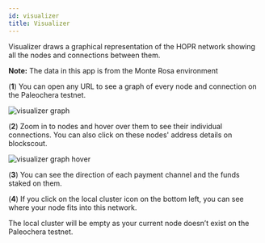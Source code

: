 ```yaml
---
id: visualizer
title: Visualizer
---
```


Visualizer draws a graphical representation of the HOPR network showing all the nodes and connections between them.

**Note:** The data in this app is from the Monte Rosa environment

(**1**) You can open any URL to see a graph of every node and connection on the Paleochera testnet.

![visualizer graph](/img/dapps/visualizer-graph-2.png)

(**2**) Zoom in to nodes and hover over them to see their individual connections. You can also click on these nodes' address details on blockscout.

![visualizer graph hover](/img/dapps/visualizer-zoom-2.png)

(**3**) You can see the direction of each payment channel and the funds staked on them.

(**4**) If you click on the local cluster icon on the bottom left, you can see where your node fits into this network.

The local cluster will be empty as your current node doesn’t exist on the Paleochera testnet.
